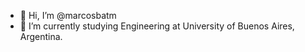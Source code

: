 - 👋 Hi, I’m @marcosbatm
- 🌱 I’m currently studying Engineering at University of Buenos Aires, Argentina.

<!---
marcosbatm/marcosbatm is a ✨ special ✨ repository because its `README.md` (this file) appears on your GitHub profile.
You can click the Preview link to take a look at your changes.
--->
